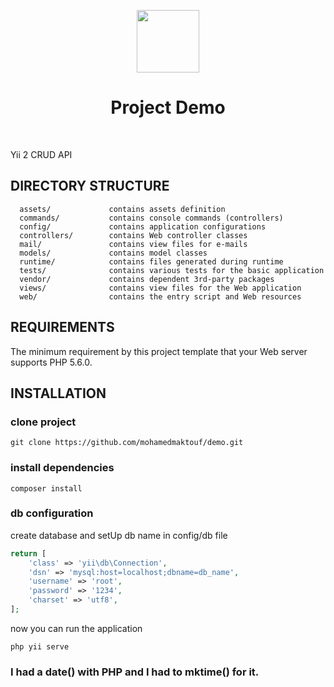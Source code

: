 <p align="center">
    <a href="https://github.com/yiisoft" target="_blank">
        <img src="https://avatars0.githubusercontent.com/u/993323" height="100px">
    </a>
    <h1 align="center">Project Demo</h1>
    <br>
</p>

Yii 2 CRUD API


DIRECTORY STRUCTURE
-------------------

      assets/             contains assets definition
      commands/           contains console commands (controllers)
      config/             contains application configurations
      controllers/        contains Web controller classes
      mail/               contains view files for e-mails
      models/             contains model classes
      runtime/            contains files generated during runtime
      tests/              contains various tests for the basic application
      vendor/             contains dependent 3rd-party packages
      views/              contains view files for the Web application
      web/                contains the entry script and Web resources



REQUIREMENTS
------------

The minimum requirement by this project template that your Web server supports PHP 5.6.0.


INSTALLATION
------------

### clone project


~~~
git clone https://github.com/mohamedmaktouf/demo.git

~~~
### install dependencies


~~~
composer install 

~~~



### db configuration

create database and setUp db name in config/db file


```php
return [
    'class' => 'yii\db\Connection',
    'dsn' => 'mysql:host=localhost;dbname=db_name',
    'username' => 'root',
    'password' => '1234',
    'charset' => 'utf8',
];
```
now you can run the application
~~~
php yii serve 
~~~

<h3>I had a date() with PHP and I had to mktime() for it.
</h3>

